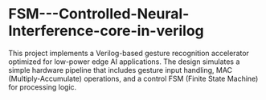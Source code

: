 # FSM---Controlled-Neural-Interference-core-in-verilog
This project implements a Verilog-based gesture recognition accelerator optimized for low-power edge AI applications. The design simulates a simple hardware pipeline that includes gesture input handling, MAC (Multiply-Accumulate) operations, and a control FSM (Finite State Machine) for processing logic.
